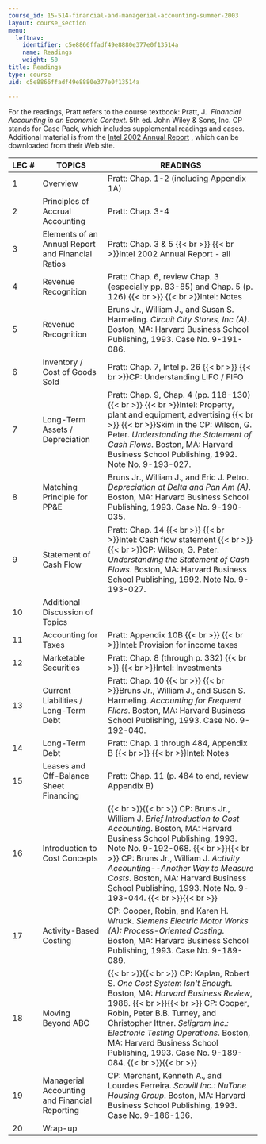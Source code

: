 ```yaml
---
course_id: 15-514-financial-and-managerial-accounting-summer-2003
layout: course_section
menu:
  leftnav:
    identifier: c5e8866ffadf49e8880e377e0f13514a
    name: Readings
    weight: 50
title: Readings
type: course
uid: c5e8866ffadf49e8880e377e0f13514a

---
```


For the readings, Pratt refers to the course textbook: Pratt, J.  _Financial Accounting in an Economic Context._ 5th ed. John Wiley & Sons, Inc. CP stands for Case Pack, which includes supplemental readings and cases. Additional material is from the [Intel 2002 Annual Report](https://www.intel.cn/content/dam/doc/report/history-2002-annual-report.pdf) , which can be downloaded from their Web site.

| LEC # | TOPICS | READINGS |
| --- | --- | --- |
| 1 | Overview | Pratt: Chap. 1-2 (including Appendix 1A) |
| 2 | Principles of Accrual Accounting | Pratt: Chap. 3-4 |
| 3 | Elements of an Annual Report and Financial Ratios | Pratt: Chap. 3 & 5  {{< br >}}  {{< br >}}Intel 2002 Annual Report - all |
| 4 | Revenue Recognition | Pratt: Chap. 6, review Chap. 3 (especially pp. 83-85) and Chap. 5 (p. 126)  {{< br >}}  {{< br >}}Intel: Notes |
| 5 | Revenue Recognition | Bruns Jr., William J., and Susan S. Harmeling. _Circuit City Stores, Inc (A)_. Boston, MA: Harvard Business School Publishing, 1993. Case No. 9-191-086. |
| 6 | Inventory / Cost of Goods Sold | Pratt: Chap. 7, Intel p. 26  {{< br >}}  {{< br >}}CP: Understanding LIFO / FIFO |
| 7 | Long-Term Assets / Depreciation | Pratt: Chap. 9, Chap. 4 (pp. 118-130)  {{< br >}}  {{< br >}}Intel: Property, plant and equipment, advertising  {{< br >}}  {{< br >}}Skim in the CP: Wilson, G. Peter. _Understanding the Statement of Cash Flows_. Boston, MA: Harvard Business School Publishing, 1992. Note No. 9-193-027. |
| 8 | Matching Principle for PP&E | Bruns Jr., William J., and Eric J. Petro. _Depreciation at Delta and Pan Am (A)_. Boston, MA: Harvard Business School Publishing, 1993. Case No. 9-190-035. |
| 9 | Statement of Cash Flow | Pratt: Chap. 14  {{< br >}}  {{< br >}}Intel: Cash flow statement  {{< br >}}  {{< br >}}CP: Wilson, G. Peter. _Understanding the Statement of Cash Flows_. Boston, MA: Harvard Business School Publishing, 1992. Note No. 9-193-027. |
| 10 | Additional Discussion of Topics | &nbsp; |
| 11 | Accounting for Taxes | Pratt: Appendix 10B  {{< br >}}  {{< br >}}Intel: Provision for income taxes |
| 12 | Marketable Securities | Pratt: Chap. 8 (through p. 332)  {{< br >}}  {{< br >}}Intel: Investments |
| 13 | Current Liabilities / Long-Term Debt | Pratt: Chap. 10  {{< br >}}  {{< br >}}Bruns Jr., William J., and Susan S. Harmeling. _Accounting for Frequent Fliers_. Boston, MA: Harvard Business School Publishing, 1993. Case No. 9-192-040. |
| 14 | Long-Term Debt | Pratt: Chap. 1 through 484, Appendix B  {{< br >}}  {{< br >}}Intel: Notes |
| 15 | Leases and Off-Balance Sheet Financing | Pratt: Chap. 11 (p. 484 to end, review Appendix B) |
| 16 | Introduction to Cost Concepts |  {{< br >}}{{< br >}} CP: Bruns Jr., William J. _Brief Introduction to Cost Accounting_. Boston, MA: Harvard Business School Publishing, 1993. Note No. 9-192-068. {{< br >}}{{< br >}} CP: Bruns Jr., William J. _Activity Accounting--Another Way to Measure Costs_. Boston, MA: Harvard Business School Publishing, 1993. Note No. 9-193-044. {{< br >}}{{< br >}}  |
| 17 | Activity-Based Costing | CP: Cooper, Robin, and Karen H. Wruck. _Siemens Electric Motor Works (A): Process-Oriented Costing_. Boston, MA: Harvard Business School Publishing, 1993. Case No. 9-189-089. |
| 18 | Moving Beyond ABC |  {{< br >}}{{< br >}} CP: Kaplan, Robert S. _One Cost System Isn't Enough._ Boston, MA: _Harvard Business Review_, 1988. {{< br >}}{{< br >}} CP: Cooper, Robin, Peter B.B. Turney, and Christopher Ittner. _Seligram Inc.: Electronic Testing Operations_. Boston, MA: Harvard Business School Publishing, 1993. Case No. 9-189-084. {{< br >}}{{< br >}}  |
| 19 | Managerial Accounting and Financial Reporting | CP: Merchant, Kenneth A., and Lourdes Ferreira. _Scovill Inc.: NuTone Housing Group_. Boston, MA: Harvard Business School Publishing, 1993. Case No. 9-186-136. |
| 20 | Wrap-up |